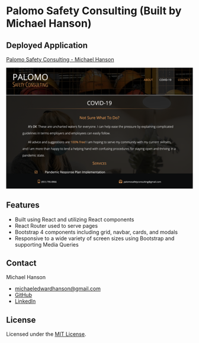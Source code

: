 # Palomo Safety Consulting (Built by Michael Hanson)

## Deployed Application 

[Palomo Safety Consulting - Michael Hanson](https://palomo-safety-consulting.herokuapp.com/)

![Screenshot](./public/assets/images/safetyconsulting.jpg)

## Features

* Built using React and utilizing React components
* React Router used to serve pages
* Bootstrap 4 components including grid, navbar, cards, and modals 
* Responsive to a wide variety of screen sizes using Bootstrap and supporting Media Queries

## Contact

Michael Hanson
* michaeledwardhanson@gmail.com
* [GitHub](https://github.com/mhans003)
* [LinkedIn](https://www.linkedin.com/in/michaeledwardhanson/)

## License

Licensed under the [MIT License](./LICENSE.txt).